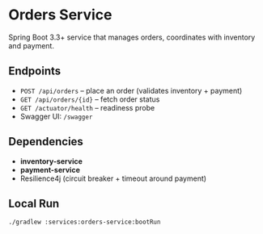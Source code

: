 # Orders Service
Spring Boot 3.3+ service that manages orders, coordinates with inventory and payment.

## Endpoints
- `POST /api/orders` – place an order (validates inventory + payment)
- `GET /api/orders/{id}` – fetch order status
- `GET /actuator/health` – readiness probe
- Swagger UI: `/swagger`

## Dependencies
- **inventory-service**
- **payment-service**
- Resilience4j (circuit breaker + timeout around payment)

## Local Run
```bash
./gradlew :services:orders-service:bootRun
```